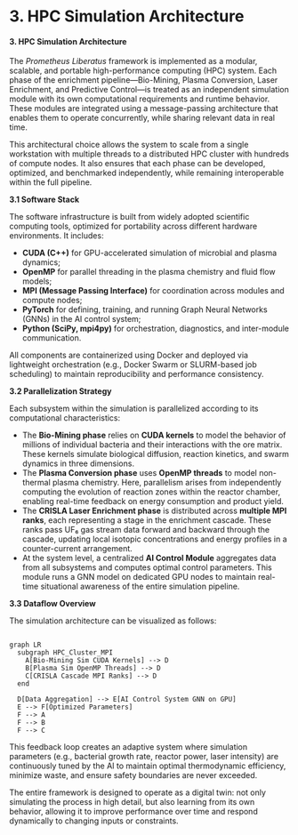 # 3. HPC Simulation Architecture

#### 3. HPC Simulation Architecture

The _Prometheus Liberatus_ framework is implemented as a modular, scalable, and portable high-performance computing (HPC) system. Each phase of the enrichment pipeline—Bio-Mining, Plasma Conversion, Laser Enrichment, and Predictive Control—is treated as an independent simulation module with its own computational requirements and runtime behavior. These modules are integrated using a message-passing architecture that enables them to operate concurrently, while sharing relevant data in real time.

This architectural choice allows the system to scale from a single workstation with multiple threads to a distributed HPC cluster with hundreds of compute nodes. It also ensures that each phase can be developed, optimized, and benchmarked independently, while remaining interoperable within the full pipeline.

**3.1 Software Stack**

The software infrastructure is built from widely adopted scientific computing tools, optimized for portability across different hardware environments. It includes:

* **CUDA (C++)** for GPU-accelerated simulation of microbial and plasma dynamics;
* **OpenMP** for parallel threading in the plasma chemistry and fluid flow models;
* **MPI (Message Passing Interface)** for coordination across modules and compute nodes;
* **PyTorch** for defining, training, and running Graph Neural Networks (GNNs) in the AI control system;
* **Python (SciPy, mpi4py)** for orchestration, diagnostics, and inter-module communication.

All components are containerized using Docker and deployed via lightweight orchestration (e.g., Docker Swarm or SLURM-based job scheduling) to maintain reproducibility and performance consistency.

**3.2 Parallelization Strategy**

Each subsystem within the simulation is parallelized according to its computational characteristics:

* The **Bio-Mining phase** relies on **CUDA kernels** to model the behavior of millions of individual bacteria and their interactions with the ore matrix. These kernels simulate biological diffusion, reaction kinetics, and swarm dynamics in three dimensions.
* The **Plasma Conversion phase** uses **OpenMP threads** to model non-thermal plasma chemistry. Here, parallelism arises from independently computing the evolution of reaction zones within the reactor chamber, enabling real-time feedback on energy consumption and product yield.
* The **CRISLA Laser Enrichment phase** is distributed across **multiple MPI ranks**, each representing a stage in the enrichment cascade. These ranks pass UF₆ gas stream data forward and backward through the cascade, updating local isotopic concentrations and energy profiles in a counter-current arrangement.
* At the system level, a centralized **AI Control Module** aggregates data from all subsystems and computes optimal control parameters. This module runs a GNN model on dedicated GPU nodes to maintain real-time situational awareness of the entire simulation pipeline.

**3.3 Dataflow Overview**

The simulation architecture can be visualized as follows:

```mermaid

graph LR
  subgraph HPC_Cluster_MPI
    A[Bio-Mining Sim CUDA Kernels] --> D
    B[Plasma Sim OpenMP Threads] --> D
    C[CRISLA Cascade MPI Ranks] --> D
  end

  D[Data Aggregation] --> E[AI Control System GNN on GPU]
  E --> F[Optimized Parameters]
  F --> A
  F --> B
  F --> C
```

This feedback loop creates an adaptive system where simulation parameters (e.g., bacterial growth rate, reactor power, laser intensity) are continuously tuned by the AI to maintain optimal thermodynamic efficiency, minimize waste, and ensure safety boundaries are never exceeded.

The entire framework is designed to operate as a digital twin: not only simulating the process in high detail, but also learning from its own behavior, allowing it to improve performance over time and respond dynamically to changing inputs or constraints.

